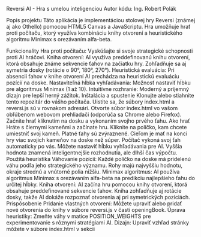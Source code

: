 Reversi AI - Hra s umelou inteligenciou
Autor kódu: Ing. Robert Polák

Popis projektu
Táto aplikácia je implementáciou stolovej hry Reversi (známej aj ako Othello) pomocou HTML5 Canvas a JavaScriptu. Hra umožňuje hrať proti počítaču, ktorý využíva kombináciu knihy otvorení a heuristického algoritmu Minimax s orezávaním alfa-beta.

Funkcionality
Hra proti počítaču: Vyskúšajte si svoje strategické schopnosti proti AI hráčovi.
Kniha otvorení: AI využíva preddefinovanú knihu otvorení, ktorá obsahuje známe sekvencie ťahov na začiatku hry. Zohľadňuje sa aj symetria dosky (rotácie o 90°, 180°, 270°).
Heuristická evaluácia: Pri absencii ťahov v knihe otvorení AI prechádza na heuristickú evaluáciu pozícií na doske.
Nastaviteľná hĺbka vyhľadávania: Možnosť nastaviť hĺbku pre algoritmus Minimax (1 až 10).
Intuitívne rozhranie: Moderný a príjemný dizajn pre lepší herný zážitok.
Inštalácia a spustenie
Klonujte alebo stiahnite tento repozitár do vášho počítača.
Uistite sa, že súbory index.html a reversi.js sú v rovnakom adresári.
Otvorte súbor index.html vo vašom obľúbenom webovom prehliadači (odporúča sa Chrome alebo Firefox).
Začnite hrať kliknutím na dosku a vykonaním svojho prvého ťahu.
Ako hrať
Hráte s čiernymi kameňmi a začínate hru.
Kliknite na políčko, kam chcete umiestniť svoj kameň. Platné ťahy sú zvýraznené.
Cieľom je mať na konci hry viac svojich kameňov na doske než súper.
Počítač vykoná svoj ťah automaticky po vás.
Môžete nastaviť hĺbku vyhľadávania pre AI. Vyššia hodnota znamená inteligentnejšie rozhodnutia, ale dlhší čas výpočtu.
Použitá heuristika
Váhovanie pozícií: Každé políčko na doske má pridelenú váhu podľa jeho strategického významu. Rohy majú najvyššiu hodnotu, okraje strednú a vnútorné polia nižšiu.
Minimax algoritmus: AI používa algoritmus Minimax s orezávaním alfa-beta na predikciu najlepšieho ťahu do určitej hĺbky.
Kniha otvorení: AI začína hru pomocou knihy otvorení, ktorá obsahuje preddefinované sekvencie ťahov. Kniha zohľadňuje aj rotácie dosky, takže AI dokáže rozpoznať otvorenia aj pri symetrických pozíciách.
Prispôsobenie
Pridanie vlastných otvorení: Môžete upraviť alebo pridať nové otvorenia do knihy v súbore reversi.js v časti openingBook.
Úprava heuristiky: Zmeňte váhy v matice POSITION_WEIGHTS pre experimentovanie s rôznymi stratégiami AI.
Dizajn: Upraviť vzhľad stránky môžete v súbore index.html v sekcii <style>.
Ukážka
Tu môžete pridať screenshoty alebo GIFy hry pre lepšiu vizualizáciu.

Licencia
Tento projekt je licencovaný pod licenciou MIT. Podrobnosti nájdete v súbore LICENSE.

Kontakt
Ak máte otázky alebo návrhy, môžete ma kontaktovať na e-mailovej adrese: [robopol@gmail.com]
